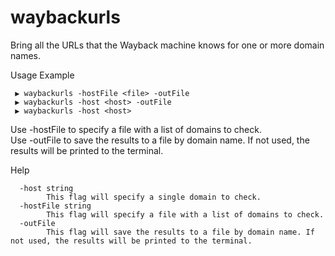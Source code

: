 # waybackurls

Bring all the URLs that the Wayback machine knows for one or more domain names.

Usage Example

```
 ▶ waybackurls -hostFile <file> -outFile
 ▶ waybackurls -host <host> -outFile
 ▶ waybackurls -host <host>
```
Use -hostFile to specify a file with a list of domains to check.<br/>
Use -outFile to save the results to a file by domain name. If not used, the results will be printed to the terminal.

Help

```
  -host string
        This flag will specify a single domain to check.
  -hostFile string
        This flag will specify a file with a list of domains to check.
  -outFile
        This flag will save the results to a file by domain name. If not used, the results will be printed to the terminal.
```
